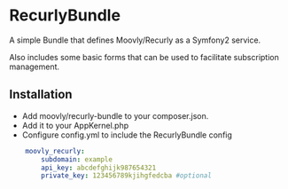 RecurlyBundle
=============

A simple Bundle that defines Moovly/Recurly as a Symfony2 service.

Also includes some basic forms that can be used to facilitate subscription management. 

Installation
------------

- Add moovly/recurly-bundle to your composer.json.
- Add it to your AppKernel.php
- Configure config.yml to include the RecurlyBundle config

```yaml
    moovly_recurly:
        subdomain: example
        api_key: abcdefghijk987654321
        private_key: 123456789kjihgfedcba #optional
```



